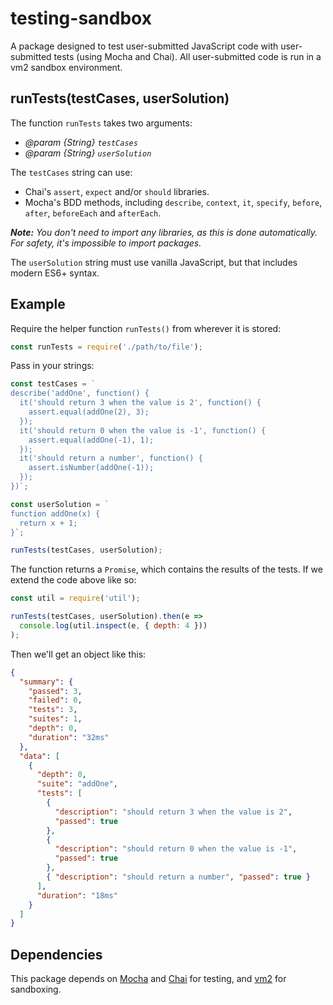 # testing-sandbox

A package designed to test user-submitted JavaScript code with user-submitted tests (using Mocha and Chai). All user-submitted code is run in a vm2 sandbox environment.

## runTests(testCases, userSolution)

The function `runTests` takes two arguments:

- _@param {String} `testCases`_
- _@param {String} `userSolution`_

The `testCases` string can use:

- Chai's `assert`, `expect` and/or `should` libraries.
- Mocha's BDD methods, including `describe`, `context`, `it`, `specify`, `before`, `after`, `beforeEach` and `afterEach`.

_**Note:** You don't need to import any libraries, as this is done automatically. For safety, it's impossible to import packages._

The `userSolution` string must use vanilla JavaScript, but that includes modern ES6+ syntax.

## Example

Require the helper function `runTests()` from wherever it is stored:

```javascript
const runTests = require('./path/to/file');
```

Pass in your strings:

```javascript
const testCases = `
describe('addOne', function() {
  it('should return 3 when the value is 2', function() {
    assert.equal(addOne(2), 3);
  });
  it('should return 0 when the value is -1', function() {
    assert.equal(addOne(-1), 1);
  });
  it('should return a number', function() {
    assert.isNumber(addOne(-1));
  });
})`;

const userSolution = `
function addOne(x) {
  return x + 1;
}`;

runTests(testCases, userSolution);
```

The function returns a `Promise`, which contains the results of the tests. If we extend the code above like so:

```javascript
const util = require('util');

runTests(testCases, userSolution).then(e =>
  console.log(util.inspect(e, { depth: 4 }))
);
```

Then we'll get an object like this:

```json
{
  "summary": {
    "passed": 3,
    "failed": 0,
    "tests": 3,
    "suites": 1,
    "depth": 0,
    "duration": "32ms"
  },
  "data": [
    {
      "depth": 0,
      "suite": "addOne",
      "tests": [
        {
          "description": "should return 3 when the value is 2",
          "passed": true
        },
        {
          "description": "should return 0 when the value is -1",
          "passed": true
        },
        { "description": "should return a number", "passed": true }
      ],
      "duration": "18ms"
    }
  ]
}
```

## Dependencies

This package depends on [Mocha](https://www.npmjs.com/package/mocha) and [Chai](https://www.npmjs.com/package/chai) for testing, and [vm2](https://www.npmjs.com/package/vm2) for sandboxing.
